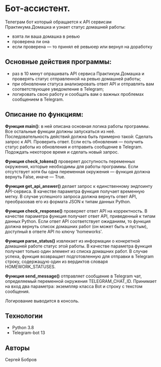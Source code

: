 # Бот-ассистент.
  Телеграм бот который обращается к API сервисам Практикума.Домашка и узнает статус домашней работы:
  - взята ли ваша домашка в ревью
  - проверена ли она
  - если проверена — то принял её ревьюер или вернул на доработку
  
## Основные действия программы:

 - раз в 10 минут опрашивать API сервиса Практикум.Домашка и проверять статус отправленной на ревью домашней работы;
 - при обновлении статуса анализировать ответ API и отправлять вам соответствующее уведомление в Telegram;
 - логировать свою работу и сообщать вам о важных проблемах сообщением в Telegram.

## Описание по функциям:
**Функция main()**: в ней описана основная логика работы программы. Все остальные функции должны запускаться из неё. Последовательность действий должна быть примерно такой:
  Сделать запрос к API.
  Проверить ответ.
  Если есть обновления — получить статус работы из обновления и отправить сообщение в Telegram.
  Подождать некоторое время и сделать новый запрос.
  
**Функция check_tokens()** проверяет доступность переменных окружения, которые необходимы для работы программы. Если отсутствует хотя бы одна переменная окружения — функция должна вернуть False, иначе — True.

**Функция get_api_answer()** делает запрос к единственному эндпоинту API-сервиса. В качестве параметра функция получает временную метку. В случае успешного запроса должна вернуть ответ API, преобразовав его из формата JSON к типам данных Python.

**Функция check_response()** проверяет ответ API на корректность. В качестве параметра функция получает ответ API, приведенный к типам данных Python. Если ответ API соответствует ожиданиям, то функция должна вернуть список домашних работ (он может быть и пустым), доступный в ответе API по ключу 'homeworks'.

**Функция parse_status()** извлекает из информации о конкретной домашней работе статус этой работы. В качестве параметра функция получает только один элемент из списка домашних работ. В случае успеха, функция возвращает подготовленную для отправки в Telegram строку, содержащую один из вердиктов словаря HOMEWORK_STATUSES.

**Функция send_message()** отправляет сообщение в Telegram чат, определяемый переменной окружения TELEGRAM_CHAT_ID. Принимает на вход два параметра: экземпляр класса Bot и строку с текстом сообщения.

Логирование выводится в консоль.

## Технологии
- Python 3.8
- Telegram-bot 13
## Авторы
Сергей Бобров
